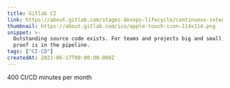 ```yaml
---
title: Gitlab CI
link: https://about.gitlab.com/stages-devops-lifecycle/continuous-integration/
thumbnail: https://about.gitlab.com/ico/apple-touch-icon-114x114.png
snippet: >-
  Outstanding source code exists. For teams and projects big and small, the
  proof is in the pipeline.
tags: ["CI-CD"]
createdAt: 2021-06-17T00:00:00.000Z
---
```

400 CI/CD minutes per month